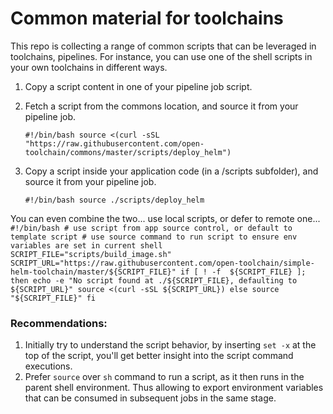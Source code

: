 # Common material for toolchains

This repo is collecting a range of common scripts that can be leveraged in toolchains, pipelines.
For instance, you can use one of the shell scripts in your own toolchains in different ways.

1. Copy a script content in one of your pipeline job script.

2. Fetch a script from the commons location, and source it from your pipeline job.

    `#!/bin/bash
    source <(curl -sSL "https://raw.githubusercontent.com/open-toolchain/commons/master/scripts/deploy_helm")`

3. Copy a script inside your application code (in a /scripts subfolder), and source it from your pipeline job.

    `#!/bin/bash
    source ./scripts/deploy_helm`

You can even combine the two... use local scripts, or defer to remote one...    
      `#!/bin/bash
      # use script from app source control, or default to template script
      # use source command to run script to ensure env variables are set in current shell
      SCRIPT_FILE="scripts/build_image.sh"
      SCRIPT_URL="https://raw.githubusercontent.com/open-toolchain/simple-helm-toolchain/master/${SCRIPT_FILE}"
      if [ ! -f  ${SCRIPT_FILE} ]; then
        echo -e "No script found at ./${SCRIPT_FILE}, defaulting to ${SCRIPT_URL}"
        source <(curl -sSL ${SCRIPT_URL})
      else
        source "${SCRIPT_FILE}"
      fi`

### Recommendations:
1. Initially try to understand the script behavior, by inserting `set -x` at the top of the script, you'll get better insight into the script command executions.
2. Prefer `source` over `sh` command to run a script, as it then runs in the parent shell environment. Thus allowing to export environment variables that can be consumed in subsequent jobs in the same stage.
